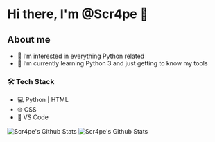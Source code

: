 # Hi there, I'm @Scr4pe 👋

## About me
- 👀 I’m interested in everything Python related
- 🌱 I’m currently learning Python 3 and just getting to know my tools

 ### 🛠️ Tech Stack

- 💻 Python | HTML
- 🌐 CSS
- 🔧 VS Code
<img align="center" alt="Scr4pe's Github Stats" src="https://github-readme-stats.vercel.app/api?username=Scr4pe&show_icons=true&hide_border=true&theme=merko" />
<img align="center" alt="Scr4pe's Github Stats" src="https://github-readme-stats.vercel.app/api/top-langs/?username=Scr4pe&layout=compact&theme=merko&hide_border=true" />

<!---
Scr4pe/Scr4pe is a ✨ special ✨ repository because its `README.md` (this file) appears on your GitHub profile.
You can click the Preview link to take a look at your changes.
--->
